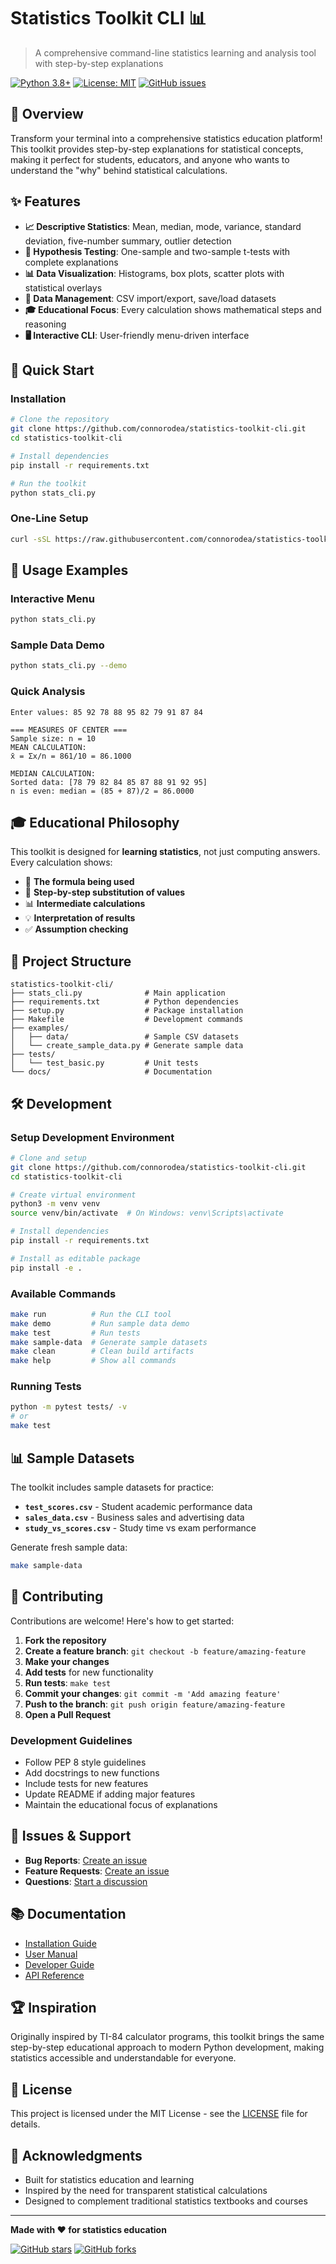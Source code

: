 # Statistics Toolkit CLI 📊

> A comprehensive command-line statistics learning and analysis tool with step-by-step explanations

[![Python 3.8+](https://img.shields.io/badge/python-3.8+-blue.svg)](https://www.python.org/downloads/)
[![License: MIT](https://img.shields.io/badge/License-MIT-yellow.svg)](https://opensource.org/licenses/MIT)
[![GitHub issues](https://img.shields.io/github/issues/connorodea/statistics-toolkit-cli)](https://github.com/connorodea/statistics-toolkit-cli/issues)

## 🎯 Overview

Transform your terminal into a comprehensive statistics education platform! This toolkit provides step-by-step explanations for statistical concepts, making it perfect for students, educators, and anyone who wants to understand the "why" behind statistical calculations.

## ✨ Features

- **📈 Descriptive Statistics**: Mean, median, mode, variance, standard deviation, five-number summary, outlier detection
- **🧪 Hypothesis Testing**: One-sample and two-sample t-tests with complete explanations
- **📊 Data Visualization**: Histograms, box plots, scatter plots with statistical overlays
- **💾 Data Management**: CSV import/export, save/load datasets
- **🎓 Educational Focus**: Every calculation shows mathematical steps and reasoning
- **🖥️ Interactive CLI**: User-friendly menu-driven interface

## 🚀 Quick Start

### Installation

```bash
# Clone the repository
git clone https://github.com/connorodea/statistics-toolkit-cli.git
cd statistics-toolkit-cli

# Install dependencies
pip install -r requirements.txt

# Run the toolkit
python stats_cli.py
```

### One-Line Setup

```bash
curl -sSL https://raw.githubusercontent.com/connorodea/statistics-toolkit-cli/main/setup_stats_toolkit.sh | bash
```

## 📖 Usage Examples

### Interactive Menu
```bash
python stats_cli.py
```

### Sample Data Demo
```bash
python stats_cli.py --demo
```

### Quick Analysis
```
Enter values: 85 92 78 88 95 82 79 91 87 84

=== MEASURES OF CENTER ===
Sample size: n = 10
MEAN CALCULATION:
x̄ = Σx/n = 861/10 = 86.1000

MEDIAN CALCULATION:
Sorted data: [78 79 82 84 85 87 88 91 92 95]
n is even: median = (85 + 87)/2 = 86.0000
```

## 🎓 Educational Philosophy

This toolkit is designed for **learning statistics**, not just computing answers. Every calculation shows:

- 📝 **The formula being used**
- 🔢 **Step-by-step substitution of values**  
- 📊 **Intermediate calculations**
- 💡 **Interpretation of results**
- ✅ **Assumption checking**

## 📁 Project Structure

```
statistics-toolkit-cli/
├── stats_cli.py              # Main application
├── requirements.txt          # Python dependencies
├── setup.py                  # Package installation
├── Makefile                  # Development commands
├── examples/
│   ├── data/                 # Sample CSV datasets
│   └── create_sample_data.py # Generate sample data
├── tests/
│   └── test_basic.py         # Unit tests
└── docs/                     # Documentation
```

## 🛠️ Development

### Setup Development Environment
```bash
# Clone and setup
git clone https://github.com/connorodea/statistics-toolkit-cli.git
cd statistics-toolkit-cli

# Create virtual environment
python3 -m venv venv
source venv/bin/activate  # On Windows: venv\Scripts\activate

# Install dependencies
pip install -r requirements.txt

# Install as editable package
pip install -e .
```

### Available Commands
```bash
make run          # Run the CLI tool
make demo         # Run sample data demo
make test         # Run tests
make sample-data  # Generate sample datasets
make clean        # Clean build artifacts
make help         # Show all commands
```

### Running Tests
```bash
python -m pytest tests/ -v
# or
make test
```

## 📊 Sample Datasets

The toolkit includes sample datasets for practice:

- **`test_scores.csv`** - Student academic performance data
- **`sales_data.csv`** - Business sales and advertising data  
- **`study_vs_scores.csv`** - Study time vs exam performance

Generate fresh sample data:
```bash
make sample-data
```

## 🤝 Contributing

Contributions are welcome! Here's how to get started:

1. **Fork the repository**
2. **Create a feature branch**: `git checkout -b feature/amazing-feature`
3. **Make your changes**
4. **Add tests** for new functionality
5. **Run tests**: `make test`
6. **Commit your changes**: `git commit -m 'Add amazing feature'`
7. **Push to the branch**: `git push origin feature/amazing-feature`
8. **Open a Pull Request**

### Development Guidelines

- Follow PEP 8 style guidelines
- Add docstrings to new functions
- Include tests for new features
- Update README if adding major features
- Maintain the educational focus of explanations

## 🐛 Issues & Support

- **Bug Reports**: [Create an issue](https://github.com/connorodea/statistics-toolkit-cli/issues/new?template=bug_report.md)
- **Feature Requests**: [Create an issue](https://github.com/connorodea/statistics-toolkit-cli/issues/new?template=feature_request.md)
- **Questions**: [Start a discussion](https://github.com/connorodea/statistics-toolkit-cli/discussions)

## 📚 Documentation

- [Installation Guide](docs/installation.md)
- [User Manual](docs/user_manual.md)
- [Developer Guide](docs/developer_guide.md)
- [API Reference](docs/api_reference.md)

## 🏆 Inspiration

Originally inspired by TI-84 calculator programs, this toolkit brings the same step-by-step educational approach to modern Python development, making statistics accessible and understandable for everyone.

## 📄 License

This project is licensed under the MIT License - see the [LICENSE](LICENSE) file for details.

## 🙏 Acknowledgments

- Built for statistics education and learning
- Inspired by the need for transparent statistical calculations
- Designed to complement traditional statistics textbooks and courses

---

**Made with ❤️ for statistics education**

[![GitHub stars](https://img.shields.io/github/stars/connorodea/statistics-toolkit-cli?style=social)](https://github.com/connorodea/statistics-toolkit-cli/stargazers)
[![GitHub forks](https://img.shields.io/github/forks/connorodea/statistics-toolkit-cli?style=social)](https://github.com/connorodea/statistics-toolkit-cli/network/members)
